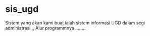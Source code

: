 # sis_ugd
Sistem yang akan kami buat ialah sistem informasi UGD dalam segi administrasi ,, Alur programmnya ........
